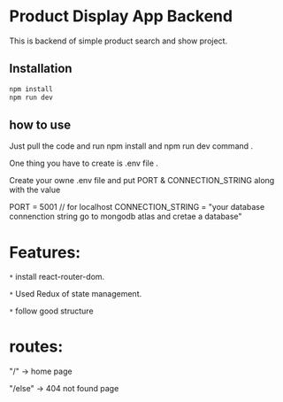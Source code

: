 # Product Display App Backend

This is backend of simple product search and show project.

## Installation

```bash
npm install
npm run dev
```

## how to use

Just pull the code and run npm install and npm run dev command .

One thing you have to create is .env file .

Create your owne .env file and put PORT & CONNECTION_STRING along with the value

PORT = 5001 // for localhost
CONNECTION_STRING = "your database connenction string go to mongodb atlas and cretae a database"

# Features:

`*` install react-router-dom.

`*` Used Redux of state management.

`*` follow good structure

# routes:

"/" -> home page

"/else" -> 404 not found page
